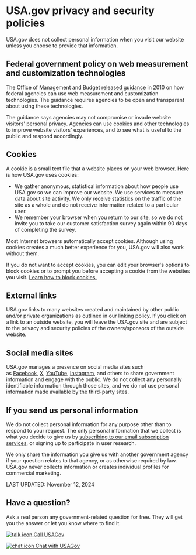 USA.gov privacy and security policies
=====================================

USA.gov does not collect personal information when you visit our website unless you choose to provide that information.

**Federal government policy on web measurement and customization technologies**
-------------------------------------------------------------------------------

The Office of Management and Budget [released guidance](https://obamawhitehouse.archives.gov/sites/default/files/omb/assets/memoranda_2010/m10-22.pdf) in 2010 on how federal agencies can use web measurement and customization technologies. The guidance requires agencies to be open and transparent about using these technologies.

The guidance says agencies may not compromise or invade website visitors' personal privacy. Agencies can use cookies and other technologies to improve website visitors' experiences, and to see what is useful to the public and respond accordingly.

**Cookies**
-----------

A cookie is a small text file that a website places on your web browser. Here is how USA.gov uses cookies:

* We gather anonymous, statistical information about how people use USA.gov so we can improve our website. We use services to measure data about site activity. We only receive statistics on the traffic of the site as a whole and do not receive information related to a particular user.
* We remember your browser when you return to our site, so we do not invite you to take our customer satisfaction survey again within 90 days of completing the survey.

Most Internet browsers automatically accept cookies. Although using cookies creates a much better experience for you, USA.gov will also work without them.

If you do not want to accept cookies, you can edit your browser's options to block cookies or to prompt you before accepting a cookie from the websites you visit. [Learn how to block cookies.](https://www.usa.gov/optout-instructions)

**External links**
------------------

USA.gov links to many websites created and maintained by other public and/or private organizations as outlined in our linking policy. If you click on a link to an outside website, you will leave the USA.gov site and are subject to the privacy and security policies of the owners/sponsors of the outside website.

**Social media sites**
----------------------

USA.gov manages a presence on social media sites such as [Facebook](https://www.facebook.com/USAgov), [X](https://twitter.com/USAgov), [YouTube](https://www.youtube.com/usagov1), [Instagram](https://www.instagram.com/usagov/), and others to share government information and engage with the public. We do not collect any personally identifiable information through those sites, and we do not use personal information made available by the third-party sites.

**If you send us personal information**
---------------------------------------

We do not collect personal information for any purpose other than to respond to your request. The only personal information that we collect is what you decide to give us by [subscribing to our email subscription services](https://connect.usa.gov/subscribe), or signing up to participate in user research.

We only share the information you give us with another government agency if your question relates to that agency, or as otherwise required by law. USA.gov never collects information or creates individual profiles for commercial marketing.

LAST UPDATED: November 12, 2024

Have a question?
----------------

Ask a real person any government-related question for free. They will get you the answer or let you know where to find it.

 [![talk icon](/themes/custom/usagov/images/ICONS_talk.png) Call USAGov](https://www.usa.gov/phone)

 [![chat icon](/themes/custom/usagov/images/ICONS_chat.png) Chat with USAGov](https://www.usa.gov/chat)